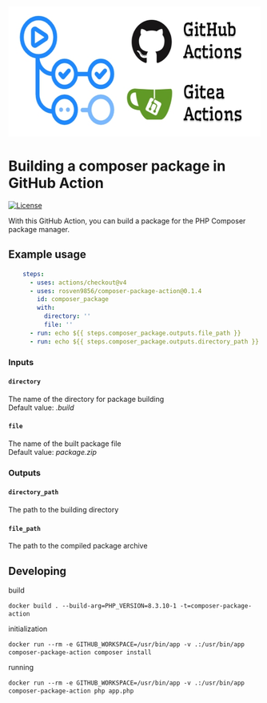 <p align="center">
    <img width="560" height="260" src="docs/img/github_gitea_actions.jpg" alt="github gitea actions"/>
</p>

# Building a composer package in GitHub Action

[![License](https://img.shields.io/github/license/rosven9856/composer-package-action)](https://github.com/rosven9856/composer-package-action/blob/master/LICENSE)

With this GitHub Action, you can build a package for the PHP Composer package manager.




## Example usage

```yaml
    steps:
      - uses: actions/checkout@v4
      - uses: rosven9856/composer-package-action@0.1.4
        id: composer_package
        with:
          directory: ''
          file: ''
      - run: echo ${{ steps.composer_package.outputs.file_path }}
      - run: echo ${{ steps.composer_package.outputs.directory_path }}
```

### Inputs

#### `directory`
The name of the directory for package building   
Default value: *.build*

#### `file`
The name of the built package file  
Default value: *package.zip*

### Outputs

#### `directory_path`
The path to the building directory

#### `file_path`
The path to the compiled package archive



## Developing

build
```shell
docker build . --build-arg=PHP_VERSION=8.3.10-1 -t=composer-package-action
```

initialization
```shell
docker run --rm -e GITHUB_WORKSPACE=/usr/bin/app -v .:/usr/bin/app composer-package-action composer install
```

running
```shell
docker run --rm -e GITHUB_WORKSPACE=/usr/bin/app -v .:/usr/bin/app composer-package-action php app.php
```


